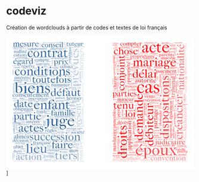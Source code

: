 # codeviz

Création de wordclouds à partir de codes et textes de loi français


![name](https://github.com/ThVal/codeviz/blob/main/codecivil_v4.png)]
